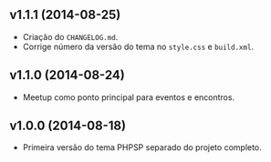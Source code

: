 ## v1.1.1 (2014-08-25)

- Criação do `CHANGELOG.md`.
- Corrige número da versão do tema no `style.css` e `build.xml`.

## v1.1.0 (2014-08-24)

- Meetup como ponto principal para eventos e encontros.

## v1.0.0 (2014-08-18)

- Primeira versão do tema PHPSP separado do projeto completo.